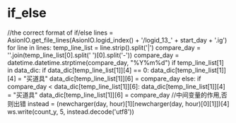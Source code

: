 if_else
=======
//the correct format of if/else
lines = AsionIO.get_file_lines(AsionIO.logid_index() + '/logid_13_' + start_day + '.ig')
for line in lines:
    temp_line_list = line.strip().split('|')
    compare_day = ''.join(temp_line_list[0].split(' ')[0].split('-'))
    compare_day = datetime.datetime.strptime(compare_day, "%Y%m%d")
    if temp_line_list[1] in data_dic:
        if data_dic[temp_line_list[1]][4] == 0:
            data_dic[temp_line_list[1]][4] = "买道具"
            data_dic[temp_line_list[1]][6] = compare_day
        else:
            if compare_day < data_dic[temp_line_list[1]][6]:
                data_dic[temp_line_list[1]][4] = "买道具"
                data_dic[temp_line_list[1]][6] = compare_day
//中间变量的作用,否则出错
instead = (newcharger(day, hour)[1][newcharger(day, hour)[0][1]])[4]
ws.write(count_y, 5, instead.decode('utf8'))
